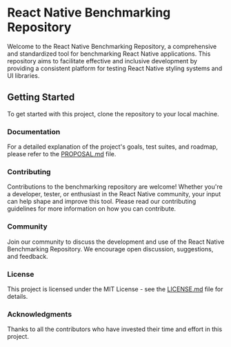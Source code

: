 # React Native Benchmarking Repository

Welcome to the React Native Benchmarking Repository, a comprehensive and standardized tool for benchmarking React Native applications. This repository aims to facilitate effective and inclusive development by providing a consistent platform for testing React Native styling systems and UI libraries.

## Getting Started

To get started with this project, clone the repository to your local machine.

### Documentation

For a detailed explanation of the project's goals, test suites, and roadmap, please refer to the [PROPOSAL.md](./PROPOSAL.md) file.

### Contributing

Contributions to the benchmarking repository are welcome! Whether you're a developer, tester, or enthusiast in the React Native community, your input can help shape and improve this tool. Please read our contributing guidelines for more information on how you can contribute.

### Community

Join our community to discuss the development and use of the React Native Benchmarking Repository. We encourage open discussion, suggestions, and feedback.

### License

This project is licensed under the MIT License - see the [LICENSE.md](./LICENSE) file for details.

### Acknowledgments

Thanks to all the contributors who have invested their time and effort in this project.

